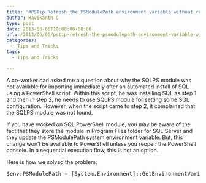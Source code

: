 ```yaml
---
title: '#PSTip Refresh the PSModulePath environment variable without re-opening console'
author: Ravikanth C
type: post
date: 2013-06-06T18:00:00+00:00
url: /2013/06/06/pstip-refresh-the-psmodulepath-environment-variable-without-re-opening-console/
categories:
  - Tips and Tricks
tags:
  - Tips and Tricks

---
```

A co-worker had asked me a question about why the SQLPS module was not available for importing immediately after an automated install of SQL using a PowerShell script. Within this script, he was installing SQL as step 1 and then in step 2, he needs to use SQLPS module for setting some SQL configuration. However, when the script came to step 2, it complained that the SQLPS module was not found.

If you have worked on SQL PowerShell module, you may be aware of the fact that they store the module in Program Files folder for SQL Server and they update the PSModulePath system environment variable. But, this change won&#8217;t be available to PowerShell unless you reopen the PowerShell console. In a sequential execution flow, this is not an option.

Here is how we solved the problem:

<pre class="brush: powershell; title: ; notranslate" title="">$env:PSModulePath = [System.Environment]::GetEnvironmentVariable("PSModulePath","Machine")
</pre>